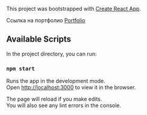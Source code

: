This project was bootstrapped with [Create React App](https://github.com/facebook/create-react-app).

Ссылка на портфолио  [Portfolio](https://hauptmandev.github.io/Portfolio/)

## Available Scripts

In the project directory, you can run:

### `npm start`

Runs the app in the development mode.<br />
Open [http://localhost:3000](http://localhost:3000) to view it in the browser.

The page will reload if you make edits.<br />
You will also see any lint errors in the console.
